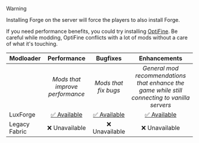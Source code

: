 > [!WARNING]
> Installing Forge on the server will force the players to also install Forge.
>
> If you need performance benefits, you could try installing [OptiFine](https://optifine.net/adloadx?f=OptiFine_1.5.2_HD_U_D5.zip). Be careful while modding, OptiFine conflicts with a lot of mods without a care of what it's touching.

| Modloader | Performance | Bugfixes | Enhancements |
| --- | :---: | :---: | :---: |
| | *Mods that improve performance* | *Mods that fix bugs* | *General mod recommendations that enhance the game while still connecting to vanilla servers* |
| LuxForge | [✅ Available](forge/optimizations.md) | [✅ Available](forge/fixes.md) | [✅ Available](forge/enhancements.md) |
| Legacy Fabric | ❌ Unavailable | ❌ Unavailable | ❌ Unavailable |